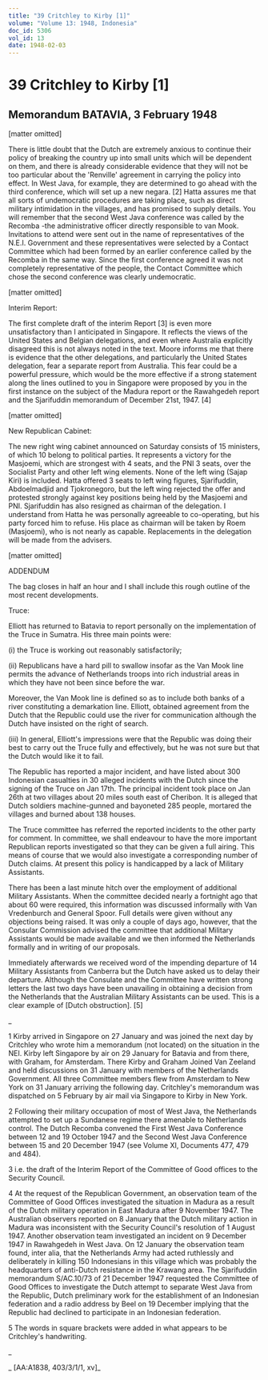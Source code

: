 ```yaml
---
title: "39 Critchley to Kirby [1]"
volume: "Volume 13: 1948, Indonesia"
doc_id: 5306
vol_id: 13
date: 1948-02-03
---
```


# 39 Critchley to Kirby [1]

## Memorandum BATAVIA, 3 February 1948

[matter omitted]

There is little doubt that the Dutch are extremely anxious to continue their policy of breaking the country up into small units which will be dependent on them, and there is already considerable evidence that they will not be too particular about the 'Renville' agreement in carrying the policy into effect. In West Java, for example, they are determined to go ahead with the third conference, which will set up a new negara. [2] Hatta assures me that all sorts of undemocratic procedures are taking place, such as direct military intimidation in the villages, and has promised to supply details. You will remember that the second West Java conference was called by the Recomba -the administrative officer directly responsible to van Mook. Invitations to attend were sent out in the name of representatives of the N.E.I. Government and these representatives were selected by a Contact Committee which had been formed by an earlier conference called by the Recomba in the same way. Since the first conference agreed it was not completely representative of the people, the Contact Committee which chose the second conference was clearly undemocratic.

[matter omitted]

Interim Report:

The first complete draft of the interim Report [3] is even more unsatisfactory than I anticipated in Singapore. It reflects the views of the United States and Belgian delegations, and even where Australia explicitly disagreed this is not always noted in the text. Moore informs me that there is evidence that the other delegations, and particularly the United States delegation, fear a separate report from Australia. This fear could be a powerful pressure, which would be the more effective if a strong statement along the lines outlined to you in Singapore were proposed by you in the first instance on the subject of the Madura report or the Rawahgedeh report and the Sjarifuddin memorandum of December 21st, 1947. [4]

[matter omitted]

New Republican Cabinet:

The new right wing cabinet announced on Saturday consists of 15 ministers, of which 10 belong to political parties. It represents a victory for the Masjoemi, which are strongest with 4 seats, and the PNI 3 seats, over the Socialist Party and other left wing elements. None of the left wing (Sajap Kiri) is included. Hatta offered 3 seats to left wing figures, Sjarifuddin, Abdoelmadjid and Tjokronegoro, but the left wing rejected the offer and protested strongly against key positions being held by the Masjoemi and PNI. Sjarifuddin has also resigned as chairman of the delegation. I understand from Hatta he was personally agreeable to co-operating, but his party forced him to refuse. His place as chairman will be taken by Roem (Masjoemi), who is not nearly as capable. Replacements in the delegation will be made from the advisers.

[matter omitted]

ADDENDUM

The bag closes in half an hour and I shall include this rough outline of the most recent developments.

Truce:

Elliott has returned to Batavia to report personally on the implementation of the Truce in Sumatra. His three main points were:

(i) the Truce is working out reasonably satisfactorily;

(ii) Republicans have a hard pill to swallow insofar as the Van Mook line permits the advance of Netherlands troops into rich industrial areas in which they have not been since before the war.

Moreover, the Van Mook line is defined so as to include both banks of a river constituting a demarkation line. Elliott, obtained agreement from the Dutch that the Republic could use the river for communication although the Dutch have insisted on the right of search.

(iii) In general, Elliott's impressions were that the Republic was doing their best to carry out the Truce fully and effectively, but he was not sure but that the Dutch would like it to fail.

The Republic has reported a major incident, and have listed about 300 Indonesian casualties in 30 alleged incidents with the Dutch since the signing of the Truce on Jan 17th. The principal incident took place on Jan 26th at two villages about 20 miles south east of Cheribon. It is alleged that Dutch soldiers machine-gunned and bayoneted 285 people, mortared the villages and burned about 138 houses.

The Truce committee has referred the reported incidents to the other party for comment. In committee, we shall endeavour to have the more important Republican reports investigated so that they can be given a full airing. This means of course that we would also investigate a corresponding number of Dutch claims. At present this policy is handicapped by a lack of Military Assistants.

There has been a last minute hitch over the employment of additional Military Assistants. When the committee decided nearly a fortnight ago that about 60 were required, this information was discussed informally with Van Vredenburch and General Spoor. Full details were given without any objections being raised. It was only a couple of days ago, however, that the Consular Commission advised the committee that additional Military Assistants would be made available and we then informed the Netherlands formally and in writing of our proposals.

Immediately afterwards we received word of the impending departure of 14 Military Assistants from Canberra but the Dutch have asked us to delay their departure. Although the Consulate and the Committee have written strong letters the last two days have been unavailing in obtaining a decision from the Netherlands that the Australian Military Assistants can be used. This is a clear example of [Dutch obstruction]. [5]

_

1 Kirby arrived in Singapore on 27 January and was joined the next day by Critchley who wrote him a memorandum (not located) on the situation in the NEI. Kirby left Singapore by air on 29 January for Batavia and from there, with Graham, for Amsterdam. There Kirby and Graham Joined Van Zeeland and held discussions on 31 January with members of the Netherlands Government. All three Committee members flew from Amsterdam to New York on 31 January arriving the following day. Critchley's memorandum was dispatched on 5 February by air mail via Singapore to Kirby in New York.

2 Following their military occupation of most of West Java, the Netherlands attempted to set up a Sundanese regime there amenable to Netherlands control. The Dutch Recomba convened the First West Java Conference between 12 and 19 October 1947 and the Second West Java Conference between 15 and 20 December 1947 (see Volume XI, Documents 477, 479 and 484).

3 i.e. the draft of the Interim Report of the Committee of Good offices to the Security Council.

4 At the request of the Republican Government, an observation team of the Committee of Good Offices investigated the situation in Madura as a result of the Dutch military operation in East Madura after 9 November 1947. The Australian observers reported on 8 January that the Dutch military action in Madura was inconsistent with the Security Council's resolution of 1 August 1947. Another observation team investigated an incident on 9 December 1947 in Rawahgedeh in West Java. On 12 January the observation team found, inter alia, that the Netherlands Army had acted ruthlessly and deliberately in killing 150 Indonesians in this village which was probably the headquarters of anti-Dutch resistance in the Krawang area. The Sjarifuddin memorandum S/AC.10/73 of 21 December 1947 requested the Committee of Good Offices to investigate the Dutch attempt to separate West Java from the Republic, Dutch preliminary work for the establishment of an Indonesian federation and a radio address by Beel on 19 December implying that the Republic had declined to participate in an Indonesian federation.

5 The words in square brackets were added in what appears to be Critchley's handwriting.

_

_ [AA:A1838, 403/3/1/1, xv]_
